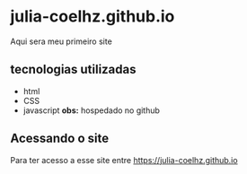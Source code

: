 # julia-coelhz.github.io
Aqui sera meu primeiro site
## tecnologias utilizadas
- html
- CSS
- javascript
**obs:** hospedado no github

## Acessando o site
Para ter acesso a esse site entre <https://julia-coelhz.github.io>
